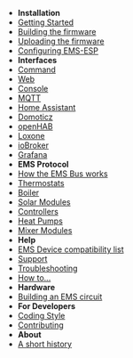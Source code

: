 - **Installation**
- [Getting Started](getting_started)
- [Building the firmware](Building-firmware)
- [Uploading the firmware](Uploading-firmware)
- [Configuring EMS-ESP](Configure-firmware)
- **Interfaces**
- [Command](Command)
- [Web](Web)
- [Console](Console)
- [MQTT](MQTT)
- [Home Assistant](Home-Assistant)
- [Domoticz](Domoticz)
- [openHAB](openHAB)
- [Loxone](loxone)
- [ioBroker](iobroker)
- [Grafana](grafana)
- **EMS Protocol**
- [How the EMS Bus works](How-the-EMS-bus-works)
- [Thermostats](Thermostat)
- [Boiler](Boiler)
- [Solar Modules](Solar)
- [Controllers](Controller)
- [Heat Pumps](HeatPump)
- [Mixer Modules](Mixer)
- **Help**
- [EMS Device compatibility list](Supported-EMS-Devices)
- [Support](Support)
- [Troubleshooting](Troubleshooting)
- [How to...](Howto)
- **Hardware**
- [Building an EMS circuit](Hardware)
- **For Developers**
- [Coding Style](Coding)
- [Contributing](Contributing)
- **About**
- [A short history](History)
